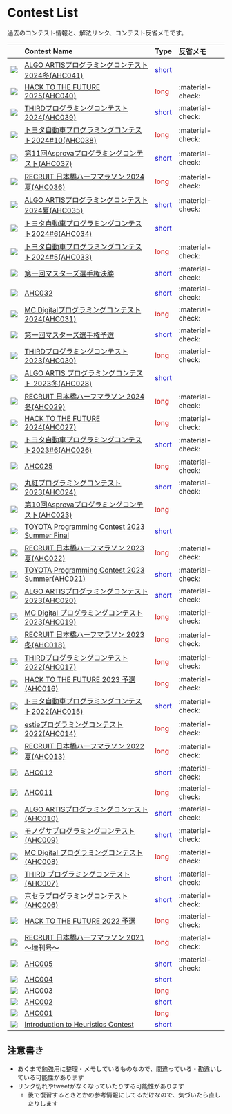 # Contest List

過去のコンテスト情報と、解法リンク、コンテスト反省メモです。

| | Contest Name | Type | 反省メモ |
| --- | :--- | :--- | :--- |
| <img loading="lazy" src="../imgs/ahc041.png" class="trimimg"> | [ALGO ARTISプログラミングコンテスト2024冬(AHC041)](./ahc041.md) | <span style="color: #0000cc;">short</span> | |
| <img loading="lazy" src="../imgs/ahc040.png" class="trimimg"> | [HACK TO THE FUTURE 2025(AHC040)](./ahc040.md) | <span style="color: #cc0000;">long</span> | :material-check: |
| <img loading="lazy" src="../imgs/ahc039.png" class="trimimg"> | [THIRDプログラミングコンテスト2024(AHC039)](./ahc039.md) | <span style="color: #0000cc;">short</span> | :material-check: |
| <img loading="lazy" src="../imgs/ahc038.png" class="trimimg"> | [トヨタ自動車プログラミングコンテスト2024#10(AHC038)](./ahc038.md) | <span style="color: #cc0000;">long</span> | :material-check: |
| <img loading="lazy" src="../imgs/ahc037.png" class="trimimg"> | [第11回Asprovaプログラミングコンテスト(AHC037)](./ahc037.md) | <span style="color: #0000cc;">short</span> | :material-check: |
| <img loading="lazy" src="../imgs/ahc036.png" class="trimimg"> | [RECRUIT 日本橋ハーフマラソン 2024夏(AHC036)](./ahc036.md) | <span style="color: #cc0000;">long</span> | :material-check: |
| <img loading="lazy" src="../imgs/ahc035.png" class="trimimg"> | [ALGO ARTISプログラミングコンテスト2024夏(AHC035)](./ahc035.md) | <span style="color: #0000cc;">short</span> | :material-check: |
| <img loading="lazy" src="../imgs/ahc034.png" class="trimimg"> | [トヨタ自動車プログラミングコンテスト2024#6(AHC034)](./ahc034.md) | <span style="color: #0000cc;">short</span> | |
| <img loading="lazy" src="../imgs/ahc033.png" class="trimimg"> | [トヨタ自動車プログラミングコンテスト2024#5(AHC033)](./ahc033.md) | <span style="color: #cc0000;">long</span> | :material-check: |
| <img loading="lazy" src="../imgs/masters2024-final.png" class="trimimg"> | [第一回マスターズ選手権決勝](./masters2024-final.md) | <span style="color: #0000cc;">short</span> | :material-check: |
| <img loading="lazy" src="../imgs/ahc032.png" class="trimimg"> | [AHC032](./ahc032.md) | <span style="color: #0000cc;">short</span> | :material-check: |
| <img loading="lazy" src="../imgs/ahc031.png" class="trimimg"> | [MC Digitalプログラミングコンテスト2024(AHC031)](./ahc031.md) | <span style="color: #cc0000;">long</span> | :material-check: |
| <img loading="lazy" src="../imgs/masters2024-qual.png" class="trimimg"> | [第一回マスターズ選手権予選](./masters2024-qual.md) | <span style="color: #0000cc;">short</span> | :material-check: |
| <img loading="lazy" src="../imgs/ahc030.png" class="trimimg"> | [THIRDプログラミングコンテスト2023(AHC030)](./ahc030.md) | <span style="color: #cc0000;">long</span> | :material-check: |
| <img loading="lazy" src="../imgs/ahc028.png" class="trimimg"> | [ALGO ARTIS プログラミングコンテスト 2023冬(AHC028)](./ahc028.md) | <span style="color: #0000cc;">short</span> | |
| <img loading="lazy" src="../imgs/ahc029.png" class="trimimg"> | [RECRUIT 日本橋ハーフマラソン 2024冬(AHC029)](./ahc029.md) | <span style="color: #cc0000;">long</span> | :material-check: |
| <img loading="lazy" src="../imgs/ahc027.png" class="trimimg"> | [HACK TO THE FUTURE 2024(AHC027)](./ahc027.md) | <span style="color: #cc0000;">long</span> | :material-check: |
| <img loading="lazy" src="../imgs/ahc026.png" class="trimimg"> | [トヨタ自動車プログラミングコンテスト2023#6(AHC026)](./ahc026.md) | <span style="color: #0000cc;">short</span> | :material-check: |
| <img loading="lazy" src="../imgs/ahc025.png" class="trimimg"> | [AHC025](./ahc025.md) | <span style="color: #cc0000;">long</span> | :material-check: |
| <img loading="lazy" src="../imgs/ahc024.png" class="trimimg"> | [丸紅プログラミングコンテスト2023(AHC024)](./ahc024.md) | <span style="color: #0000cc;">short</span> | :material-check: |
| <img loading="lazy" src="../imgs/ahc023.png" class="trimimg"> | [第10回Asprovaプログラミングコンテスト(AHC023)](./ahc023.md) | <span style="color: #cc0000;">long</span> | |
| <img loading="lazy" src="../imgs/toyota-2023-summer-final.png" class="trimimg"> | [TOYOTA Programming Contest 2023 Summer Final](./toyota-2023-summer-final.md) | <span style="color: #0000cc;">short</span> | |
| <img loading="lazy" src="../imgs/ahc022.png" class="trimimg"> | [RECRUIT 日本橋ハーフマラソン 2023夏(AHC022)](./ahc022.md) | <span style="color: #cc0000;">long</span> | :material-check: |
| <img loading="lazy" src="../imgs/ahc021.png" class="trimimg"> | [TOYOTA Programming Contest 2023 Summer(AHC021)](./ahc021.md) | <span style="color: #0000cc;">short</span> | :material-check: |
| <img loading="lazy" src="../imgs/ahc020.png" class="trimimg"> | [ALGO ARTISプログラミングコンテスト2023(AHC020)](./ahc020.md) | <span style="color: #0000cc;">short</span> | :material-check: |
| <img loading="lazy" src="../imgs/ahc019.png" class="trimimg"> | [MC Digital プログラミングコンテスト2023(AHC019)](./ahc019.md) | <span style="color: #cc0000;">long</span> | :material-check: |
| <img loading="lazy" src="../imgs/ahc018.png" class="trimimg"> | [RECRUIT 日本橋ハーフマラソン 2023冬(AHC018)](./ahc018.md) | <span style="color: #cc0000;">long</span> | :material-check: |
| <img loading="lazy" src="../imgs/ahc017.png" class="trimimg"> | [THIRDプログラミングコンテスト2022(AHC017)](./ahc017.md) | <span style="color: #cc0000;">long</span> | :material-check: |
| <img loading="lazy" src="../imgs/ahc016.png" class="trimimg"> | [HACK TO THE FUTURE 2023 予選(AHC016)](./ahc016.md) | <span style="color: #cc0000;">long</span> | :material-check: |
| <img loading="lazy" src="../imgs/ahc015.png" class="trimimg"> | [トヨタ自動車プログラミングコンテスト2022(AHC015)](./ahc015.md) | <span style="color: #0000cc;">short</span> | :material-check: |
| <img loading="lazy" src="../imgs/ahc014.png" class="trimimg"> | [estieプログラミングコンテスト2022(AHC014)](./ahc014.md) | <span style="color: #cc0000;">long</span> | :material-check: |
| <img loading="lazy" src="../imgs/ahc013.png" class="trimimg"> | [RECRUIT 日本橋ハーフマラソン 2022夏(AHC013)](./ahc013.md) | <span style="color: #cc0000;">long</span> | :material-check: |
| <img loading="lazy" src="../imgs/ahc012.png" class="trimimg"> | [AHC012](./ahc012.md) | <span style="color: #0000cc;">short</span> | :material-check: |
| <img loading="lazy" src="../imgs/ahc011.png" class="trimimg"> | [AHC011](./ahc011.md) | <span style="color: #cc0000;">long</span> | :material-check: |
| <img loading="lazy" src="../imgs/ahc010.png" class="trimimg"> | [ALGO ARTISプログラミングコンテスト(AHC010)](./ahc010.md) | <span style="color: #0000cc;">short</span> | :material-check: |
| <img loading="lazy" src="../imgs/ahc009.png" class="trimimg"> | [モノグサプログラミングコンテスト(AHC009)](./ahc009.md) | <span style="color: #0000cc;">short</span> | :material-check: |
| <img loading="lazy" src="../imgs/ahc008.png" class="trimimg"> | [MC Digital プログラミングコンテスト(AHC008)](./ahc008.md) | <span style="color: #cc0000;">long</span> | :material-check: |
| <img loading="lazy" src="../imgs/ahc007.png" class="trimimg"> | [THIRD プログラミングコンテスト(AHC007)](./ahc007.md) | <span style="color: #0000cc;">short</span> | :material-check: |
| <img loading="lazy" src="../imgs/ahc006.png" class="trimimg"> | [京セラプログラミングコンテスト(AHC006)](./ahc006.md) | <span style="color: #0000cc;">short</span> | :material-check: |
| <img loading="lazy" src="../imgs/httf2022qual.png" class="trimimg"> | [HACK TO THE FUTURE 2022 予選](./httf2022qual.md) | <span style="color: #cc0000;">long</span> | :material-check: |
| <img loading="lazy" src="../imgs/rcl-contest-2021-long.png" class="trimimg"> | [RECRUIT 日本橋ハーフマラソン 2021 ～増刊号～](./rcl-contest-2021-long.md) | <span style="color: #cc0000;">long</span> | :material-check: |
| <img loading="lazy" src="../imgs/ahc005.png" class="trimimg"> | [AHC005](./ahc005.md) | <span style="color: #0000cc;">short</span> | :material-check: |
| <img loading="lazy" src="../imgs/ahc004.png" class="trimimg"> | [AHC004](./ahc004.md) | <span style="color: #0000cc;">short</span> | |
| <img loading="lazy" src="../imgs/ahc003.png" class="trimimg"> | [AHC003](./ahc003.md) | <span style="color: #cc0000;">long</span> | |
| <img loading="lazy" src="../imgs/ahc002.png" class="trimimg"> | [AHC002](./ahc002.md) | <span style="color: #0000cc;">short</span> | | 
| <img loading="lazy" src="../imgs/ahc001.png" class="trimimg"> | [AHC001](./ahc001.md) | <span style="color: #cc0000;">long</span> | |
| <img loading="lazy" src="../imgs/intro-heuristics.png" class="trimimg"> | [Introduction to Heuristics Contest](./intro-heuristics.md) | <span style="color: #0000cc;">short</span> | |

## 注意書き

- あくまで勉強用に整理・メモしているものなので、間違っている・勘違いしている可能性があります
- リンク切れやtweetがなくなっていたりする可能性があります
  - 後で復習するときとかの参考情報にしてるだけなので、気づいたら直したりします
